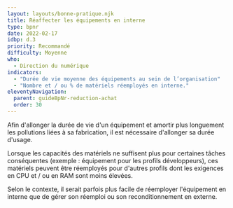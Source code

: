 ```yaml
---
layout: layouts/bonne-pratique.njk
title: Réaffecter les équipements en interne
type: bpnr
date: 2022-02-17
idbp: d.3
priority: Recommandé
difficulty: Moyenne
who:
  - Direction du numérique
indicators:
  - "Durée de vie moyenne des équipements au sein de l’organisation"
  - "Nombre et / ou % de matériels réemployés en interne."
eleventyNavigation:
  parent: guideBpNr-reduction-achat
  order: 30
---
```


Afin d'allonger la durée de vie d'un équipement et amortir plus longuement les pollutions liées à sa fabrication, il est nécessaire d'allonger sa durée d'usage.

Lorsque les capacités des matériels ne suffisent plus pour certaines tâches conséquentes (exemple : équipement pour les profils développeurs), ces matériels peuvent être réemployés pour d'autres profils dont les exigences en CPU et / ou en RAM sont moins élevées.

Selon le contexte, il serait parfois plus facile de réemployer l'équipement en interne que de gérer son réemploi ou son reconditionnement en externe.
